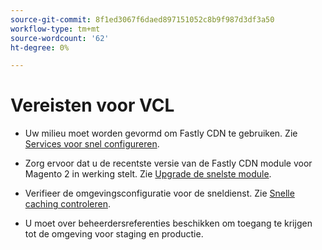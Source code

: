 ```yaml
---
source-git-commit: 8f1ed3067f6daed897151052c8b9f987d3df3a50
workflow-type: tm+mt
source-wordcount: '62'
ht-degree: 0%

---
```

# Vereisten voor VCL

<!-- Prerequisites section inserted in tutorials for customizing the Fastly service configuration with custom VCL snippets. -->

- Uw milieu moet worden gevormd om Fastly CDN te gebruiken. Zie [Services voor snel configureren](/help/cloud-guide/cdn/fastly-configuration.md).

- Zorg ervoor dat u de recentste versie van de Fastly CDN module voor Magento 2 in werking stelt. Zie [Upgrade de snelste module](/help/cloud-guide/cdn/fastly-configuration.md#upgrade-fastly-module).

- Verifieer de omgevingsconfiguratie voor de sneldienst. Zie [Snelle caching controleren](/help/cloud-guide/launch/checklist.md#verify-fastly-caching).

- U moet over beheerdersreferenties beschikken om toegang te krijgen tot de omgeving voor staging en productie.
